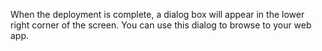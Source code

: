 When the deployment is complete, a dialog box will appear in the lower right corner of the screen.  You can use this dialog to browse to your web app.